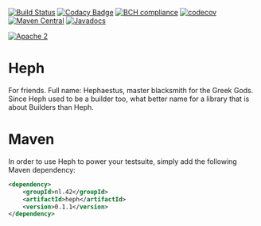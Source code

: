 [![Build Status](https://travis-ci.org/42BV/heph.svg?branch=master)](https://travis-ci.org/42BV/heph)
[![Codacy Badge](https://api.codacy.com/project/badge/Grade/a78e3521eb2e4de48679b21d27a36458)](https://www.codacy.com/app/42bv/heph)
[![BCH compliance](https://bettercodehub.com/edge/badge/42BV/heph?branch=master)](https://bettercodehub.com/)
[![codecov](https://codecov.io/gh/42BV/heph/branch/master/graph/badge.svg)](https://codecov.io/gh/42BV/heph)
[![Maven Central](https://maven-badges.herokuapp.com/maven-central/io.heph/heph/badge.svg)](https://maven-badges.herokuapp.com/maven-central/nl.42/heph)
[![Javadocs](http://javadoc.io/badge/nl.42/heph.svg)](http://javadoc.io/doc/nl.42/heph)

[![Apache 2](http://img.shields.io/badge/license-Apache%202-blue.svg)](http://www.apache.org/licenses/LICENSE-2.0)

# Heph

For friends. Full name: Hephaestus, master blacksmith for the Greek Gods. Since Heph used to be a builder too, what better name for a library that is about Builders than Heph.

# Maven

In order to use Heph to power your testsuite, simply add the following Maven dependency:

```xml
<dependency>
    <groupId>nl.42</groupId>
    <artifactId>heph</artifactId>
    <version>0.1.1</version>
</dependency>
```

